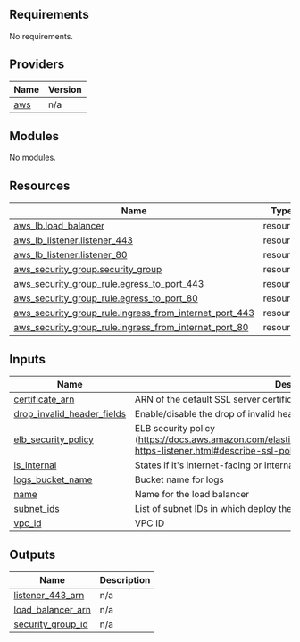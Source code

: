 <!-- BEGIN_TF_DOCS -->
## Requirements

No requirements.

## Providers

| Name | Version |
|------|---------|
| <a name="provider_aws"></a> [aws](#provider\_aws) | n/a |

## Modules

No modules.

## Resources

| Name | Type |
|------|------|
| [aws_lb.load_balancer](https://registry.terraform.io/providers/hashicorp/aws/latest/docs/resources/lb) | resource |
| [aws_lb_listener.listener_443](https://registry.terraform.io/providers/hashicorp/aws/latest/docs/resources/lb_listener) | resource |
| [aws_lb_listener.listener_80](https://registry.terraform.io/providers/hashicorp/aws/latest/docs/resources/lb_listener) | resource |
| [aws_security_group.security_group](https://registry.terraform.io/providers/hashicorp/aws/latest/docs/resources/security_group) | resource |
| [aws_security_group_rule.egress_to_port_443](https://registry.terraform.io/providers/hashicorp/aws/latest/docs/resources/security_group_rule) | resource |
| [aws_security_group_rule.egress_to_port_80](https://registry.terraform.io/providers/hashicorp/aws/latest/docs/resources/security_group_rule) | resource |
| [aws_security_group_rule.ingress_from_internet_port_443](https://registry.terraform.io/providers/hashicorp/aws/latest/docs/resources/security_group_rule) | resource |
| [aws_security_group_rule.ingress_from_internet_port_80](https://registry.terraform.io/providers/hashicorp/aws/latest/docs/resources/security_group_rule) | resource |

## Inputs

| Name | Description | Type | Default | Required |
|------|-------------|------|---------|:--------:|
| <a name="input_certificate_arn"></a> [certificate\_arn](#input\_certificate\_arn) | ARN of the default SSL server certificate | `string` | `null` | no |
| <a name="input_drop_invalid_header_fields"></a> [drop\_invalid\_header\_fields](#input\_drop\_invalid\_header\_fields) | Enable/disable the drop of invalid header fields | `bool` | `true` | no |
| <a name="input_elb_security_policy"></a> [elb\_security\_policy](#input\_elb\_security\_policy) | ELB security policy (https://docs.aws.amazon.com/elasticloadbalancing/latest/application/create-https-listener.html#describe-ssl-policies) | `string` | `"ELBSecurityPolicy-TLS13-1-2-2021-06"` | no |
| <a name="input_is_internal"></a> [is\_internal](#input\_is\_internal) | States if it's internet-facing or internal | `bool` | `false` | no |
| <a name="input_logs_bucket_name"></a> [logs\_bucket\_name](#input\_logs\_bucket\_name) | Bucket name for logs | `string` | `null` | no |
| <a name="input_name"></a> [name](#input\_name) | Name for the load balancer | `string` | `null` | no |
| <a name="input_subnet_ids"></a> [subnet\_ids](#input\_subnet\_ids) | List of subnet IDs in which deploy the load balancer | `list(string)` | n/a | yes |
| <a name="input_vpc_id"></a> [vpc\_id](#input\_vpc\_id) | VPC ID | `string` | n/a | yes |

## Outputs

| Name | Description |
|------|-------------|
| <a name="output_listener_443_arn"></a> [listener\_443\_arn](#output\_listener\_443\_arn) | n/a |
| <a name="output_load_balancer_arn"></a> [load\_balancer\_arn](#output\_load\_balancer\_arn) | n/a |
| <a name="output_security_group_id"></a> [security\_group\_id](#output\_security\_group\_id) | n/a |
<!-- END_TF_DOCS -->
